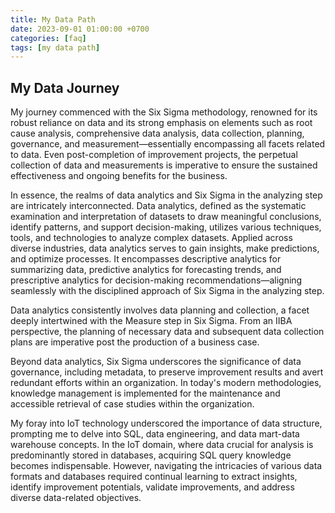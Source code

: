 ```yaml
---
title: My Data Path
date: 2023-09-01 01:00:00 +0700
categories: [faq]
tags: [my data path]
---
```


## My Data Journey

My journey commenced with the Six Sigma methodology, renowned for its robust reliance on data and its strong emphasis on elements such as root cause analysis, comprehensive data analysis, data collection, planning, governance, and measurement—essentially encompassing all facets related to data. Even post-completion of improvement projects, the perpetual collection of data and measurements is imperative to ensure the sustained effectiveness and ongoing benefits for the business.

In essence, the realms of data analytics and Six Sigma in the analyzing step are intricately interconnected. Data analytics, defined as the systematic examination and interpretation of datasets to draw meaningful conclusions, identify patterns, and support decision-making, utilizes various techniques, tools, and technologies to analyze complex datasets. Applied across diverse industries, data analytics serves to gain insights, make predictions, and optimize processes. It encompasses descriptive analytics for summarizing data, predictive analytics for forecasting trends, and prescriptive analytics for decision-making recommendations—aligning seamlessly with the disciplined approach of Six Sigma in the analyzing step.

Data analytics consistently involves data planning and collection, a facet deeply intertwined with the Measure step in Six Sigma. From an IIBA perspective, the planning of necessary data and subsequent data collection plans are imperative post the production of a business case.

Beyond data analytics, Six Sigma underscores the significance of data governance, including metadata, to preserve improvement results and avert redundant efforts within an organization. In today's modern methodologies, knowledge management is implemented for the maintenance and accessible retrieval of case studies within the organization.

My foray into IoT technology underscored the importance of data structure, prompting me to delve into SQL, data engineering, and data mart-data warehouse concepts. In the IoT domain, where data crucial for analysis is predominantly stored in databases, acquiring SQL query knowledge becomes indispensable. However, navigating the intricacies of various data formats and databases required continual learning to extract insights, identify improvement potentials, validate improvements, and address diverse data-related objectives.
